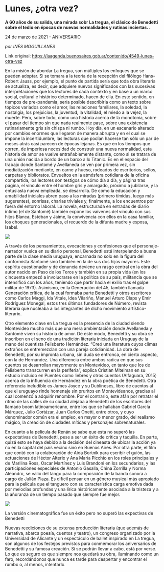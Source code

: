 # Lunes, ¿otra vez?

**A 60 años de su salida, una mirada sobr La tregua, el clásico de Benedetti sobre el tedio en épocas de nuevas normalidades y rutinas inciertas. .**

24 de marzo de 2021 - ANIVERSARIO

_por INÉS MOGUILLANES_

Link original: https://laagenda.buenosaires.gob.ar/contenido/4549-lunes-otra-vez



En la misión de abordar La tregua, son múltiples los enfoques que se pueden adoptar. Si se tomara a la teoría de la recepción del filólogo Hans-Robert Jauss, por ejemplo, el punto de partida sería que toda obra literaria se actualiza, es decir, que adquiere nuevos significados con las sucesivas interpretaciones que los lectores de cada contexto y en base a un marco social, cultural e histórico determinado, hacen de ella. En este sentido, en tiempos de pre-pandemia, sería posible describirla como un texto sobre tópicos variados como el amor, las relaciones familiares, la soledad, la nostalgia, los prejuicios, la juventud, la vitalidad, el miedo a la vejez, la muerte. Pero, sobre todo, como una historia acerca de la monotonía, sobre el pasar del tiempo sin que nada realmente pase, sobre una existencia rutinariamente gris sin chispa ni rumbo. Hoy día, en un escenario alterado por cambios enormes que llegaron de manera abrupta y en el cual se impone la incertidumbre, las lecturas que podían hacerse tan sólo un par de meses atrás casi parecen de épocas lejanas. Es que en los tiempos que corren, de imperiosa necesidad de construir una nueva normalidad, esta historia de amor se vuelve entrañablemente distante, como si se tratara de una unión nacida a bordo de un barco a lo Titanic. Es en el espacio del trabajo donde Santomé y Avellaneda se ven por primera vez, sin mediatización mediante, en carne y hueso, rodeados de escritorios, sellos, carpetas y biblioratos. Envueltos en la atmósfera cotidiana de la oficina compartida, los lectores son testigos de cómo día a día, y página tras página, el vínculo entre el hombre gris y amargado, próximo a jubilarse, y la entusiasta nueva empleada, se desarrolla. De cómo la educación y amabilidad iniciales abren paso a las miradas (primero tímidas, luego más sugerentes), sonrisas, charlas triviales y, finalmente, a los encuentros por fuera del entorno laboral. La novela, estructurada en entradas de diario íntimo (el de Santomé) también expone los vaivenes del vínculo con sus hijos Blanca, Esteban y Jaime, la convivencia con ellos en la casa familiar, los choques generacionales, el recuerdo de la difunta madre y esposa, Isabel.




![](https://cdn.flowlikemusic.com/files/images/43185/5f311b6b-bc20-46ce-acf7-e8a70d18434e.jpeg)




A través de los pensamientos, evocaciones y confesiones que el personaje-narrador vuelca en su diario personal, Benedetti está interpelando a buena parte de la clase media uruguaya, encarnada no solo en la figura del conformista Santomé sino también en la de sus dos hijos mayores. Este espíritu cuestionador y de denuncia deviene un rasgo central en la obra del autor nacido en Paso de los Toros y también en su propia vida (en los cincuenta empezó a involucrarse en la política de su país, militancia que se intensificó con los años, teniendo que partir hacia el exilio tras el golpe militar de 1973). Asimismo, en la Generación del 45, también llamada Generación crítica, de la cual formaba parte Benedetti y otros escritores como Carlos Maggi, Ida Vitale, Idea Vilariño, Manuel Arturo Claps y Emir Rodríguez Monegal, estos tres últimos fundadores de Número, revista literaria que nucleaba a los integrantes de dicho movimiento artístico-literario.




Otro elemento clave en La tregua es la presencia de la ciudad siendo Montevideo mucho más que una mera ambientación donde Avellaneda y Santomé viven su historia de amor. De este modo, Benedetti y su obra se inscriben en el seno de una tradición literaria iniciada en Uruguay de la mano del cuentista Felisberto Hernández. “Creó una literatura cuyos climas extraños se entremezclan con una pareja cotidianidad. La obra de Benedetti, por su impronta urbana, sin duda se entronca, en cierto aspecto, con la de Hernández. Una diferencia entre ambos radica en que sus cuentos se desarrollan mayormente en Montevideo, en tanto que los de Felisberto transcurren en la periferia”, explica Cristian Mitelman en su estudio incluido en Puentes como liebres y otros cuentos (Alfaguara, 2015) acerca de la influencia de Hernández en la obra poética de Benedetti. Otra referencia ineludible es James Joyce y su Dublineses, libro de cuentos al que el uruguayo rinde homenaje sin pruritos en Montevideanos, gracias al cual comenzó a adquirir renombre. Por el contrario, este afán por retratar el ritmo de las calles de su ciudad alejaba a Benedetti de los escritores del llamado boom latinoamericano, entre los que se hallaban Gabriel García Márquez, Julio Cortázar, Juan Carlos Onetti, entre otros, y cuyo denominador común era el empleo, en mayor o menor grado, del realismo mágico, la creación de ciudades míticas y personajes sobrenaturales.




En cuanto a la película de Renán se sabe que esta no superó las expectativas de Benedetti, pese a ser un éxito de crítica y taquilla. En parte, quizá esto se haya debido a la decisión del cineasta de ubicar la acción ya no en la capital del país vecino sino en Buenos Aires. Por otra parte, el film que contó con la colaboración de Aida Bortnik para escribir el guión, las actuaciones de Héctor Alterio y Ana María Picchio en los roles principales y de Marilina Ross, Oscar Martínez y Luis Brandoni en los secundarios, y las participaciones especiales de Antonio Gasalla, China Zorrilla y Norma Aleandro, se valió del tango para la composición de la banda sonora a cargo de Julián Plaza. Es difícil pensar en un género musical más apropiado para la película que el tanguero con su característica carga emotiva dada por melodías profundas y una lírica históricamente asociada a la tristeza y a la añoranza de un tiempo pasado que siempre fue mejor.




![](https://cdn.flowlikemusic.com/files/images/43186/816514c4-b9cc-44ae-8ef9-496ff5c94eff.jpeg)




La versión cinematográfica fue un éxito pero no superó las expectivas de Benedetti




Nuevas reediciones de su extensa producción literaria (que además de narrativa, abarca poesía, cuentos y teatro), un congreso organizado por la Universidad de Alicante y un espectáculo de ballet inspirado en La tregua, son algunos de los festejos previstos para conmemorar los aniversarios de Benedetti y su famosa creación. Si se podrán llevar a cabo, está por verse. Lo que es seguro es que siempre nos quedará su obra, iluminando como un faro, recordándonos que nunca es tarde para despertar y encontrar el rumbo o, al menos, intentarlo.



